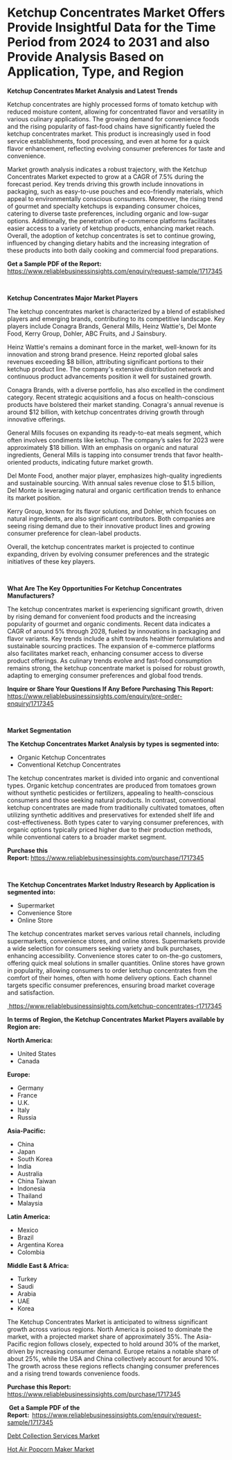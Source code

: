 <p><h1>Ketchup Concentrates Market Offers Provide Insightful Data for the Time Period from 2024 to 2031 and also Provide Analysis Based on Application, Type, and Region</h1></p><p><strong>Ketchup Concentrates Market Analysis and Latest Trends</strong></p>
<p><p>Ketchup concentrates are highly processed forms of tomato ketchup with reduced moisture content, allowing for concentrated flavor and versatility in various culinary applications. The growing demand for convenience foods and the rising popularity of fast-food chains have significantly fueled the ketchup concentrates market. This product is increasingly used in food service establishments, food processing, and even at home for a quick flavor enhancement, reflecting evolving consumer preferences for taste and convenience.</p><p>Market growth analysis indicates a robust trajectory, with the Ketchup Concentrates Market expected to grow at a CAGR of 7.5% during the forecast period. Key trends driving this growth include innovations in packaging, such as easy-to-use pouches and eco-friendly materials, which appeal to environmentally conscious consumers. Moreover, the rising trend of gourmet and specialty ketchups is expanding consumer choices, catering to diverse taste preferences, including organic and low-sugar options. Additionally, the penetration of e-commerce platforms facilitates easier access to a variety of ketchup products, enhancing market reach. Overall, the adoption of ketchup concentrates is set to continue growing, influenced by changing dietary habits and the increasing integration of these products into both daily cooking and commercial food preparations.</p></p>
<p><strong>Get a Sample PDF of the Report:&nbsp;</strong> <a href="https://www.reliablebusinessinsights.com/enquiry/request-sample/1717345?utm_campaign=62&utm_medium=2&utm_source=Github&utm_content=ia&utm_term=28122024&utm_id=ketchup-concentrates">https://www.reliablebusinessinsights.com/enquiry/request-sample/1717345</a></p>
<p>&nbsp;</p>
<p><strong>Ketchup Concentrates Major Market Players</strong></p>
<p><p>The ketchup concentrates market is characterized by a blend of established players and emerging brands, contributing to its competitive landscape. Key players include Conagra Brands, General Mills, Heinz Wattie's, Del Monte Food, Kerry Group, Dohler, ABC Fruits, and J Sainsbury.</p><p>Heinz Wattie's remains a dominant force in the market, well-known for its innovation and strong brand presence. Heinz reported global sales revenues exceeding $8 billion, attributing significant portions to their ketchup product line. The company's extensive distribution network and continuous product advancements position it well for sustained growth.</p><p>Conagra Brands, with a diverse portfolio, has also excelled in the condiment category. Recent strategic acquisitions and a focus on health-conscious products have bolstered their market standing. Conagra's annual revenue is around $12 billion, with ketchup concentrates driving growth through innovative offerings.</p><p>General Mills focuses on expanding its ready-to-eat meals segment, which often involves condiments like ketchup. The company’s sales for 2023 were approximately $18 billion. With an emphasis on organic and natural ingredients, General Mills is tapping into consumer trends that favor health-oriented products, indicating future market growth.</p><p>Del Monte Food, another major player, emphasizes high-quality ingredients and sustainable sourcing. With annual sales revenue close to $1.5 billion, Del Monte is leveraging natural and organic certification trends to enhance its market position.</p><p>Kerry Group, known for its flavor solutions, and Dohler, which focuses on natural ingredients, are also significant contributors. Both companies are seeing rising demand due to their innovative product lines and growing consumer preference for clean-label products.</p><p>Overall, the ketchup concentrates market is projected to continue expanding, driven by evolving consumer preferences and the strategic initiatives of these key players.</p></p>
<p>&nbsp;</p>
<p><strong>What Are The Key Opportunities For Ketchup Concentrates Manufacturers?</strong></p>
<p><p>The ketchup concentrates market is experiencing significant growth, driven by rising demand for convenient food products and the increasing popularity of gourmet and organic condiments. Recent data indicates a CAGR of around 5% through 2028, fueled by innovations in packaging and flavor variants. Key trends include a shift towards healthier formulations and sustainable sourcing practices. The expansion of e-commerce platforms also facilitates market reach, enhancing consumer access to diverse product offerings. As culinary trends evolve and fast-food consumption remains strong, the ketchup concentrate market is poised for robust growth, adapting to emerging consumer preferences and global food trends.</p></p>
<p><strong>Inquire or Share Your Questions If Any Before Purchasing This Report:</strong> <a href="https://www.reliablebusinessinsights.com/enquiry/pre-order-enquiry/1717345?utm_campaign=62&utm_medium=2&utm_source=Github&utm_content=ia&utm_term=28122024&utm_id=ketchup-concentrates">https://www.reliablebusinessinsights.com/enquiry/pre-order-enquiry/1717345</a></p>
<p>&nbsp;</p>
<p><strong>Market Segmentation</strong></p>
<p><strong>The Ketchup Concentrates Market Analysis by types is segmented into:</strong></p>
<p><ul><li>Organic Ketchup Concentrates</li><li>Conventional Ketchup Concentrates</li></ul></p>
<p><p>The ketchup concentrates market is divided into organic and conventional types. Organic ketchup concentrates are produced from tomatoes grown without synthetic pesticides or fertilizers, appealing to health-conscious consumers and those seeking natural products. In contrast, conventional ketchup concentrates are made from traditionally cultivated tomatoes, often utilizing synthetic additives and preservatives for extended shelf life and cost-effectiveness. Both types cater to varying consumer preferences, with organic options typically priced higher due to their production methods, while conventional caters to a broader market segment.</p></p>
<p><strong>Purchase this Report:&nbsp;</strong><a href="https://www.reliablebusinessinsights.com/purchase/1717345?utm_campaign=62&utm_medium=2&utm_source=Github&utm_content=ia&utm_term=28122024&utm_id=ketchup-concentrates">https://www.reliablebusinessinsights.com/purchase/1717345</a></p>
<p>&nbsp;</p>
<p><strong>The Ketchup Concentrates Market Industry Research by Application is segmented into:</strong></p>
<p><ul><li>Supermarket</li><li>Convenience Store</li><li>Online Store</li></ul></p>
<p><p>The ketchup concentrates market serves various retail channels, including supermarkets, convenience stores, and online stores. Supermarkets provide a wide selection for consumers seeking variety and bulk purchases, enhancing accessibility. Convenience stores cater to on-the-go customers, offering quick meal solutions in smaller quantities. Online stores have grown in popularity, allowing consumers to order ketchup concentrates from the comfort of their homes, often with home delivery options. Each channel targets specific consumer preferences, ensuring broad market coverage and satisfaction.</p></p>
<p><a href="https://www.reliablebusinessinsights.com/ketchup-concentrates-r1717345?utm_campaign=62&utm_medium=2&utm_source=Github&utm_content=ia&utm_term=28122024&utm_id=ketchup-concentrates">&nbsp;https://www.reliablebusinessinsights.com/ketchup-concentrates-r1717345</a></p>
<p><strong>In terms of Region, the Ketchup Concentrates Market Players available by Region are:</strong></p>
<p>
    <p> <strong> North America: </strong>
        <ul>
            <li>United States</li>
            <li>Canada</li>
        </ul>
        </p> 
    <p> <strong> Europe: </strong>
        <ul>
            <li>Germany</li>
            <li>France</li>
            <li>U.K.</li>
            <li>Italy</li>
            <li>Russia</li>
        </ul>
        </p> 
    <p> <strong> Asia-Pacific: </strong>
        <ul>
            <li>China</li>
            <li>Japan</li>
            <li>South Korea</li>
            <li>India</li>
            <li>Australia</li>
            <li>China Taiwan</li>
            <li>Indonesia</li>
            <li>Thailand</li>
            <li>Malaysia</li>
        </ul>
        </p> 
    <p> <strong> Latin America: </strong>
        <ul>
            <li>Mexico</li>
            <li>Brazil</li>
            <li>Argentina Korea</li>
            <li>Colombia</li>
        </ul>
        </p> 
    <p> <strong> Middle East & Africa: </strong>
        <ul>
            <li>Turkey</li>
            <li>Saudi</li>
            <li>Arabia</li>
            <li>UAE</li>
            <li>Korea</li>
        </ul>
    </p>
    </p>
<p><p>The Ketchup Concentrates Market is anticipated to witness significant growth across various regions. North America is poised to dominate the market, with a projected market share of approximately 35%. The Asia-Pacific region follows closely, expected to hold around 30% of the market, driven by increasing consumer demand. Europe retains a notable share of about 25%, while the USA and China collectively account for around 10%. The growth across these regions reflects changing consumer preferences and a rising trend towards convenience foods.</p></p>
<p><strong>Purchase this Report: </strong><a href="https://www.reliablebusinessinsights.com/purchase/1717345?utm_campaign=62&utm_medium=2&utm_source=Github&utm_content=ia&utm_term=28122024&utm_id=ketchup-concentrates">https://www.reliablebusinessinsights.com/purchase/1717345</a></p>
<p>&nbsp;<strong>Get a Sample PDF of the Report:&nbsp;&nbsp;</strong><a href="https://www.reliablebusinessinsights.com/enquiry/request-sample/1717345?utm_campaign=62&utm_medium=2&utm_source=Github&utm_content=ia&utm_term=28122024&utm_id=ketchup-concentrates">https://www.reliablebusinessinsights.com/enquiry/request-sample/1717345</a></p>
<p><strong></strong></p>
<p><p><a href="https://github.com/jamastodola515/Market-Research-Report-List-1/blob/main/debt-collection-services-market.md?utm_campaign=62&utm_medium=2&utm_source=Github&utm_content=ia&utm_term=28122024&utm_id=ketchup-concentrates">Debt Collection Services Market</a></p><p><a href="https://github.com/organophelia8282/Market-Research-Report-List-1/blob/main/hot-air-popcorn-maker-market.md?utm_campaign=62&utm_medium=2&utm_source=Github&utm_content=ia&utm_term=28122024&utm_id=ketchup-concentrates">Hot Air Popcorn Maker Market</a></p></p>